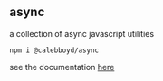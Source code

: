 ## async

a collection of async javascript utilities

`npm i @calebboyd/async`

see the documentation [here](/docs/globals.md)


